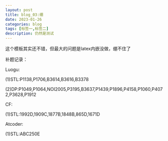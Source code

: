 ```yaml
---
layout: post
title: blog_03:绷
date: 2023-01-26
categories: blog
tags: [标签一,标签二]
description: 仍然是测试
---
```

这个模板其实还不错，但最大的问题是latex内嵌没做，绷不住了

补题记录：

Luogu:

(1)STL:P1138,P1706,B3614,B3616,B3378

(2)DP:P1049,P1064,NOI2005,P3195,B3637,P1439,P1896,P4158,P1060,P4072,P3628,P1912

CF:

(1)STL:1992D,1909C,1877B,1848B,865D,1671D

Atcoder:

(1)STL:ABC250E


